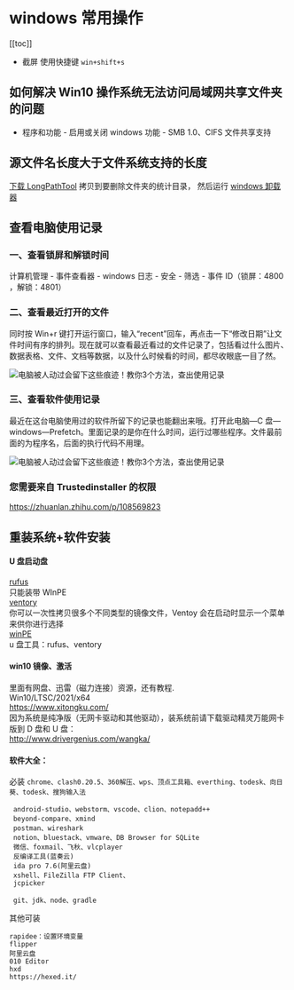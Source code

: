 # windows 常用操作

[[toc]]
- 截屏 使用快捷键 `win+shift+s`

## 如何解决 Win10 操作系统无法访问局域网共享文件夹的问题

- 程序和功能 - 启用或关闭 windows 功能 - SMB 1.0、CIFS 文件共享支持

## 源文件名长度大于文件系统支持的长度

[下载 LongPathTool](https://www.lanzoux.com/i3lulgbdb1c)
拷贝到要删除文件夹的统计目录， 然后运行
[windows 卸载器](https://geekuninstaller.com/)

## 查看电脑使用记录

### 一、查看锁屏和解锁时间

计算机管理 - 事件查看器 - windows 日志 - 安全 - 筛选 - 事件 ID（锁屏：4800 ，解锁：4801）

### 二、查看最近打开的文件

同时按 Win+r 键打开运行窗口，输入“recent”回车，再点击一下“修改日期”让文件时间有序的排列。现在就可以查看最近看过的文件记录了，包括看过什么图片、数据表格、文件、文档等数据，以及什么时候看的时间，都尽收眼底一目了然。

![电脑被人动过会留下这些痕迹！教你3个方法，查出使用记录](https://s3.51cto.com/oss/202108/04/5462f7804c74b5a10dbd7a69e88097c1.jpg)

### 三、查看软件使用记录

最近在这台电脑使用过的软件所留下的记录也能翻出来哦。打开此电脑—C 盘—windows—Prefetch。里面记录的是你在什么时间，运行过哪些程序。文件最前面的为程序名，后面的执行代码不用理。

![电脑被人动过会留下这些痕迹！教你3个方法，查出使用记录](https://s6.51cto.com/oss/202108/04/9526f469af539621d8926e28b280562d.jpg)

### 您需要来自 Trustedinstaller 的权限

<https://zhuanlan.zhihu.com/p/108569823>

## 重装系统+软件安装

#### U 盘启动盘

[rufus](https://rufus.ie/zh/)  
只能装带 WInPE  
[ventory](https://www.iplaysoft.com/ventoy.html)  
你可以一次性拷贝很多个不同类型的镜像文件，Ventoy 会在启动时显示一个菜单来供你进行选择  
[winPE](https://github.com/VirtualHotBar/HotPEToolBox)  
u 盘工具：rufus、ventory

#### win10 镜像、激活

里面有网盘、迅雷（磁力连接）资源，还有教程.  
Win10/LTSC/2021/x64  
<https://www.xitongku.com/>  
因为系统是纯净版（无网卡驱动和其他驱动），装系统前请下载驱动精灵万能网卡版到 D 盘和 U 盘：  
<http://www.drivergenius.com/wangka/>


#### 软件大全：

必装
`chrome、clash0.20.5、360解压、wps、顶点工具箱、everthing、todesk、向日葵、todesk、搜狗输入法`

```
 android-studio、webstorm、vscode、clion、notepadd++
 beyond-compare、xmind
 postman、wireshark
 notion、bluestack、vmware、DB Browser for SQLite
 微信、foxmail、飞秋、vlcplayer
 反编译工具(蓝奏云)
 ida pro 7.6(阿里云盘)
 xshell、FileZilla FTP Client、
 jcpicker

 git、jdk、node、gradle

```

其他可装

```
rapidee：设置环境变量
flipper
阿里云盘
010 Editor
hxd
https://hexed.it/

```

